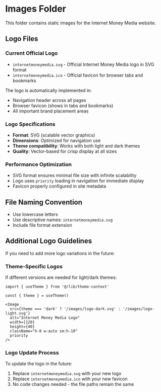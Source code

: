 # Images Folder

This folder contains static images for the Internet Money Media website.

## Logo Files

### Current Official Logo
- `internetmoneymedia.svg` - Official Internet Money Media logo in SVG format
- `internetmoneymedia.ico` - Official favicon for browser tabs and bookmarks

The logo is automatically implemented in:
- Navigation header across all pages
- Browser favicon (shows in tabs and bookmarks)
- All important brand placement areas

### Logo Specifications
- **Format**: SVG (scalable vector graphics)
- **Dimensions**: Optimized for navigation use
- **Theme compatibility**: Works with both light and dark themes
- **Quality**: Vector-based for crisp display at all sizes

### Performance Optimization
- SVG format ensures minimal file size with infinite scalability
- Logo uses `priority` loading in navigation for immediate display
- Favicon properly configured in site metadata

## File Naming Convention
- Use lowercase letters
- Use descriptive names: `internetmoneymedia.svg`
- Include file format extension

## Additional Logo Guidelines

If you need to add more logo variations in the future:

### Theme-Specific Logos
If different versions are needed for light/dark themes:

```tsx
import { useTheme } from '@/lib/theme-context'

const { theme } = useTheme()

<Image
  src={theme === 'dark' ? '/images/logo-dark.svg' : '/images/logo-light.svg'}
  alt="Internet Money Media Logo"
  width={120}
  height={40}
  className="h-8 w-auto sm:h-10"
  priority
/>
```

### Logo Update Process
To update the logo in the future:
1. Replace `internetmoneymedia.svg` with your new logo
2. Replace `internetmoneymedia.ico` with your new favicon
3. No code changes needed - the file paths remain the same 
